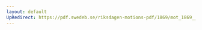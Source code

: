 ```yaml
---
layout: default
UpRedirect: https://pdf.swedeb.se/riksdagen-motions-pdf/1869/mot_1869__fk__00028/mot_1869__fk__00028_003.pdf
---
```

